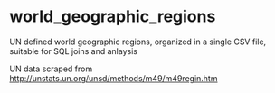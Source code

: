 # world_geographic_regions

UN defined world geographic regions, organized in a single CSV file, suitable for SQL joins and anlaysis

UN data scraped from http://unstats.un.org/unsd/methods/m49/m49regin.htm
